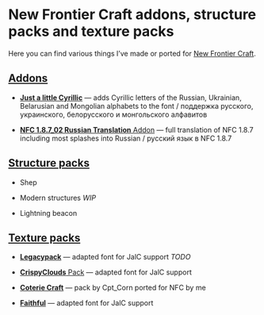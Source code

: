# New Frontier Craft addons, structure packs and texture packs

Here you can find various things I’ve made or ported for [New Frontier Craft](https://newfrontiercraft.net/thread/51/front-page).

## [Addons](mods)

* [**Just a little Cyrillic**](mods/Just%20a%20little%20Cyrillic) — adds Cyrillic letters of the Russian, Ukrainian, Belarusian and Mongolian alphabets to the font / поддержка русского, украинского, белорусского и монгольского алфавитов

* [**NFC 1.8.7_02 Russian Translation** Addon](mods/NFC%201.8.7_02%20Russian%20Translation%20Addon) — full translation of NFC 1.8.7 including most splashes into Russian / русский язык в NFC 1.8.7

## [Structure packs](structurepacks)

* Shep

* Modern structures *WIP*

* Lightning beacon

## [Texture packs](texturepacks)

* [**Legacypack**](texturepacks/LegacyPack) — adapted font for JalC support *TODO*

* [**CrispyClouds** Pack](texturepacks/CrispyClouds%20Pack%20Final) — adapted font for JalC support

* [**Coterie Craft**](texturepacks/Coterie%20Craft%201.8.7_01%20nfc) — pack by Cpt_Corn ported for NFC by me

* [**Faithful**](texturepacks/faithful32pack%20NFC%201.8.7) — adapted font for JalC support
